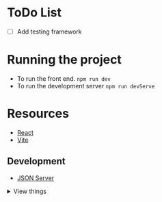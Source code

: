 # ToDo List

- [ ] Add testing framework

# Running the project

- To run the front end. `npm run dev`
- To run the development server `npm run devServe`

# Resources

- [React](https://react.dev/)
- [Vite](https://vite.dev/)

## Development

- [JSON Server](https://github.com/typicode/json-server)

<details>
<summary>View things</summary>

# React + Vite

This template provides a minimal setup to get React working in Vite with HMR and some ESLint rules.

Currently, two official plugins are available:

- [@vitejs/plugin-react](https://github.com/vitejs/vite-plugin-react/blob/main/packages/plugin-react) uses [Babel](https://babeljs.io/) for Fast Refresh
- [@vitejs/plugin-react-swc](https://github.com/vitejs/vite-plugin-react/blob/main/packages/plugin-react-swc) uses [SWC](https://swc.rs/) for Fast Refresh

## Expanding the ESLint configuration

If you are developing a production application, we recommend using TypeScript with type-aware lint rules enabled. Check out the [TS template](https://github.com/vitejs/vite/tree/main/packages/create-vite/template-react-ts) for information on how to integrate TypeScript and [`typescript-eslint`](https://typescript-eslint.io) in your project.

<details>
